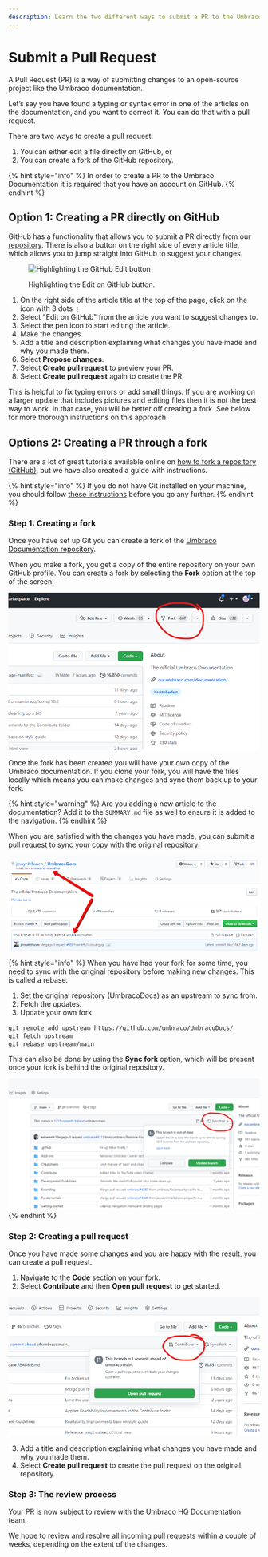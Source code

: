 ```yaml
---
description: Learn the two different ways to submit a PR to the Umbraco Documentation.
---
```


# Submit a Pull Request

A Pull Request (PR) is a way of submitting changes to an open-source project like the Umbraco documentation.

Let’s say you have found a typing or syntax error in one of the articles on the documentation, and you want to correct it. You can do that with a pull request.

There are two ways to create a pull request:

1. You can either edit a file directly on GitHub, or
2. You can create a fork of the GitHub repository.

{% hint style="info" %}
In order to create a PR to the Umbraco Documentation it is required that you have an account on GitHub.
{% endhint %}

## Option 1: Creating a PR directly on GitHub

GitHub has a functionality that allows you to submit a PR directly from our [repository](https://github.com/umbraco/UmbracoDocs/). There is also a button on the right side of every article title, which allows you to jump straight into GitHub to suggest your changes.

<figure><img src="../../.gitbook/assets/image%20(1).png" alt="Highlighting the GitHub Edit button"><figcaption><p>Highlighting the Edit on GitHub button.</p></figcaption></figure>

1. On the right side of the article title at the top of the page, click on the icon with 3 dots `⋮`
2. Select "Edit on GitHub" from the article you want to suggest changes to.
3. Select the pen icon to start editing the article.
4. Make the changes.
5. Add a title and description explaining what changes you have made and why you made them.
6. Select **Propose changes**.
7. Select **Create pull request** to preview your PR.
8. Select **Create pull request** again to create the PR.

This is helpful to fix typing errors or add small things. If you are working on a larger update that includes pictures and editing files then it is not the best way to work. In that case, you will be better off creating a fork. See below for more thorough instructions on this approach.

## Options 2: Creating a PR through a fork

There are a lot of great tutorials available online on [how to fork a repository (GitHub)](https://help.github.com/articles/fork-a-repo/), but we have also created a guide with instructions.

{% hint style="info" %}
If you do not have Git installed on your machine, you should follow [these instructions](https://help.github.com/articles/set-up-git/) before you go any further.
{% endhint %}

### Step 1: Creating a fork

Once you have set up Git you can create a fork of the [Umbraco Documentation repository](https://github.com/umbraco/UmbracoDocs/).

When you make a fork, you get a copy of the entire repository on your own GitHub profile. You can create a fork by selecting the **Fork** option at the top of the screen:

![Creating a fork](../images/fork-repository-new.png)

Once the fork has been created you will have your own copy of the Umbraco documentation. If you clone your fork, you will have the files locally which means you can make changes and sync them back up to your fork.

{% hint style="warning" %}
Are you adding a new article to the documentation? Add it to the `SUMMARY.md` file as well to ensure it is added to the navigation.
{% endhint %}

When you are satisfied with the changes you have made, you can submit a pull request to sync your copy with the original repository:

![Fork of documentation](../images/example-of-fork.png)

{% hint style="info" %}
When you have had your fork for some time, you need to sync with the original repository before making new changes. This is called a rebase.

1. Set the original repository (UmbracoDocs) as an upstream to sync from.
2. Fetch the updates.
3. Update your own fork.

```console
git remote add upstream https://github.com/umbraco/UmbracoDocs/
git fetch upstream
git rebase upstream/main
```

This can also be done by using the **Sync fork** option, which will be present once your fork is behind the original repository.

<img src="../images/sync-fork.png" alt="Highlight the Sync fork option available on a fork that is behind the original repository" data-size="original">
{% endhint %}

### Step 2: Creating a pull request

Once you have made some changes and you are happy with the result, you can create a pull request.

1. Navigate to the **Code** section on your fork.
2. Select **Contribute** and then **Open pull request** to get started.

![Highlight option to contribute directly from fork to original repository.](../images/contribute.png)

3. Add a title and description explaining what changes you have made and why you made them.
4. Select **Create pull request** to create the pull request on the original repository.

### Step 3: The review process

Your PR is now subject to review with the Umbraco HQ Documentation team.

We hope to review and resolve all incoming pull requests within a couple of weeks, depending on the extent of the changes.
